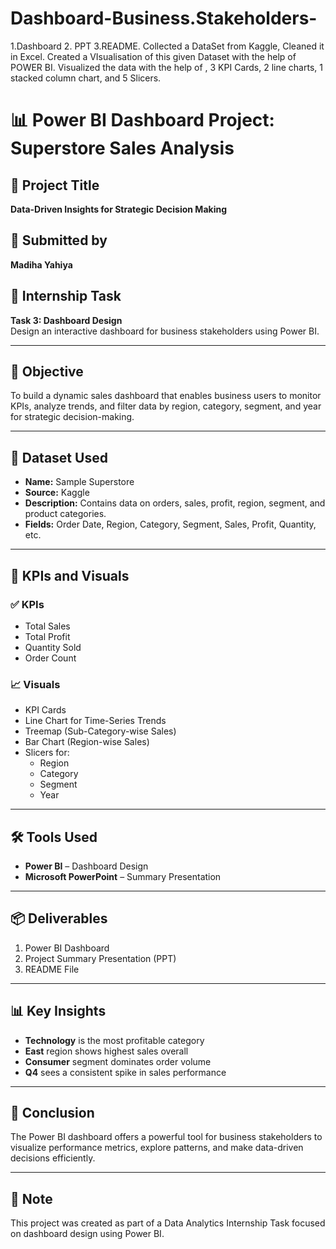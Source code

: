 # Dashboard-Business.Stakeholders-
1.Dashboard 2. PPT 3.README.   Collected a DataSet from Kaggle, Cleaned it in Excel. Created a VIsualisation of this given Dataset with the help of POWER BI. Visualized the data with the help of , 3 KPI Cards, 2 line charts, 1 stacked column chart, and 5 Slicers.
# 📊 Power BI Dashboard Project: Superstore Sales Analysis

## 🔖 Project Title
**Data-Driven Insights for Strategic Decision Making**

## 👤 Submitted by
**Madiha Yahiya**

## 📝 Internship Task
**Task 3: Dashboard Design**  
Design an interactive dashboard for business stakeholders using Power BI.

---

## 🎯 Objective
To build a dynamic sales dashboard that enables business users to monitor KPIs, analyze trends, and filter data by region, category, segment, and year for strategic decision-making.

---

## 📁 Dataset Used
- **Name:** Sample Superstore  
- **Source:** Kaggle  
- **Description:** Contains data on orders, sales, profit, region, segment, and product categories.  
- **Fields:** Order Date, Region, Category, Segment, Sales, Profit, Quantity, etc.

---

## 📌 KPIs and Visuals

### ✅ KPIs
- Total Sales  
- Total Profit  
- Quantity Sold  
- Order Count  

### 📈 Visuals
- KPI Cards  
- Line Chart for Time-Series Trends  
- Treemap (Sub-Category-wise Sales)  
- Bar Chart (Region-wise Sales)  
- Slicers for:
  - Region  
  - Category  
  - Segment  
  - Year  

---

## 🛠️ Tools Used
- **Power BI** – Dashboard Design  
- **Microsoft PowerPoint** – Summary Presentation

---

## 📦 Deliverables
1. Power BI Dashboard  
2. Project Summary Presentation (PPT)  
3. README File

---

## 📊 Key Insights
- **Technology** is the most profitable category  
- **East** region shows highest sales overall  
- **Consumer** segment dominates order volume  
- **Q4** sees a consistent spike in sales performance

---

## 🧠 Conclusion
The Power BI dashboard offers a powerful tool for business stakeholders to visualize performance metrics, explore patterns, and make data-driven decisions efficiently.

---

## 📌 Note
This project was created as part of a Data Analytics Internship Task focused on dashboard design using Power BI.
